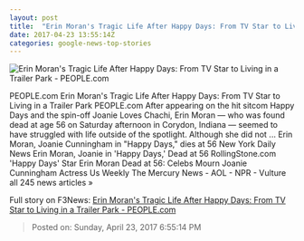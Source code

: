 ```yaml
---
layout: post
title:  "Erin Moran's Tragic Life After Happy Days: From TV Star to Living in a Trailer Park - PEOPLE.com"
date: 2017-04-23 13:55:14Z
categories: google-news-top-stories
---
```


![Erin Moran's Tragic Life After Happy Days: From TV Star to Living in a Trailer Park - PEOPLE.com](http://i2.wp.com/peopledotcom.files.wordpress.com/2017/04/erin-moran-c.jpg?crop=0px%2C0px%2C1842px%2C1381.5px&resize=660%2C495&ssl=1)

PEOPLE.com Erin Moran's Tragic Life After Happy Days: From TV Star to Living in a Trailer Park PEOPLE.com After appearing on the hit sitcom Happy Days and the spin-off Joanie Loves Chachi, Erin Moran — who was found dead at age 56 on Saturday afternoon in Corydon, Indiana — seemed to have struggled with life outside of the spotlight. Although she did not ... Erin Moran, Joanie Cunningham in "Happy Days," dies at 56 New York Daily News Erin Moran, Joanie in 'Happy Days,' Dead at 56 RollingStone.com 'Happy Days' Star Erin Moran Dead at 56: Celebs Mourn Joanie Cunningham Actress Us Weekly The Mercury News - AOL - NPR - Vulture all 245 news articles »


Full story on F3News: [Erin Moran's Tragic Life After Happy Days: From TV Star to Living in a Trailer Park - PEOPLE.com](http://www.f3nws.com/n/2hPfZC)

> Posted on: Sunday, April 23, 2017 6:55:14 PM
